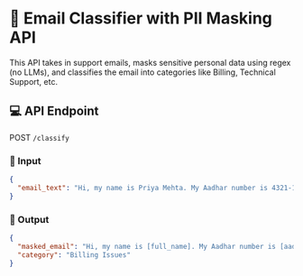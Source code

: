 # 📨 Email Classifier with PII Masking API

This API takes in support emails, masks sensitive personal data using regex (no LLMs), and classifies the email into categories like Billing, Technical Support, etc.

## 💻 API Endpoint

POST `/classify`

### 🔹 Input
```json
{
  "email_text": "Hi, my name is Priya Mehta. My Aadhar number is 4321-1234-5678. I need help with billing."
}
```

### 🔹 Output
```json
{
  "masked_email": "Hi, my name is [full_name]. My Aadhar number is [aadhar_num]. I need help with billing.",
  "category": "Billing Issues"
}
```
